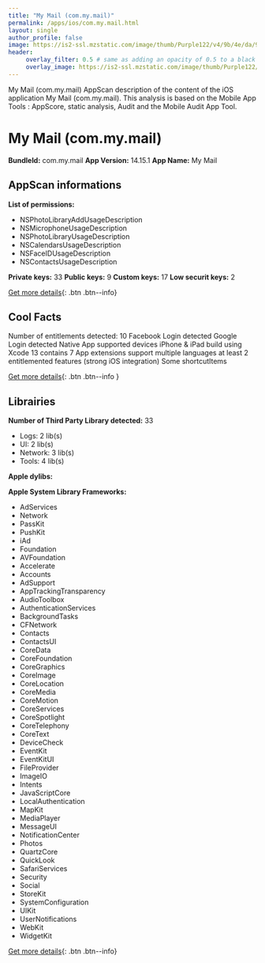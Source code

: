 ```yaml
---
title: "My Mail (com.my.mail)"
permalink: /apps/ios/com.my.mail.html
layout: single
author_profile: false
image: https://is2-ssl.mzstatic.com/image/thumb/Purple122/v4/9b/4e/da/9b4eda3d-f5ba-5819-f3d6-8114a3a12a31/AppIcon-0-1x_U007emarketing-0-6-0-85-220.png/512x512bb.jpg
header: 
     overlay_filter: 0.5 # same as adding an opacity of 0.5 to a black background
     overlay_image: https://is2-ssl.mzstatic.com/image/thumb/Purple122/v4/9b/4e/da/9b4eda3d-f5ba-5819-f3d6-8114a3a12a31/AppIcon-0-1x_U007emarketing-0-6-0-85-220.png/512x512bb.jpg
---
```

My Mail (com.my.mail) AppScan description of the content of the iOS application My Mail (com.my.mail). This analysis is based on the Mobile App Tools : AppScore, static analysis, Audit and the Mobile Audit App Tool.

# My Mail (com.my.mail)

**BundleId:** com.my.mail
**App Version:** 14.15.1
**App Name:** My Mail


## AppScan informations 

**List of permissions:** 
- NSPhotoLibraryAddUsageDescription
- NSMicrophoneUsageDescription
- NSPhotoLibraryUsageDescription
- NSCalendarsUsageDescription
- NSFaceIDUsageDescription
- NSContactsUsageDescription
  
  
**Private keys:** 33
**Public keys:** 9
**Custom keys:** 17
**Low securit keys:** 2
  
[Get more details](/pricing.html){: .btn .btn--info}

## Cool Facts

Number of entitlements detected: 10
Facebook Login detected
Google Login detected
Native App
supported devices iPhone & iPad
build using Xcode 13
contains 7 App extensions
support multiple languages
at least 2 entitlemented features (strong iOS integration)
Some shortcutItems 
  
[Get more details](/pricing.html){: .btn .btn--info }

## Librairies 
**Number of Third Party Library detected:** 33
- Logs: 2 lib(s)
- UI: 2 lib(s)
- Network: 3 lib(s)
- Tools: 4 lib(s)


**Apple dylibs:**


**Apple System Library Frameworks:**
- AdServices
- Network
- PassKit
- PushKit
- iAd
- Foundation
- AVFoundation
- Accelerate
- Accounts
- AdSupport
- AppTrackingTransparency
- AudioToolbox
- AuthenticationServices
- BackgroundTasks
- CFNetwork
- Contacts
- ContactsUI
- CoreData
- CoreFoundation
- CoreGraphics
- CoreImage
- CoreLocation
- CoreMedia
- CoreMotion
- CoreServices
- CoreSpotlight
- CoreTelephony
- CoreText
- DeviceCheck
- EventKit
- EventKitUI
- FileProvider
- ImageIO
- Intents
- JavaScriptCore
- LocalAuthentication
- MapKit
- MediaPlayer
- MessageUI
- NotificationCenter
- Photos
- QuartzCore
- QuickLook
- SafariServices
- Security
- Social
- StoreKit
- SystemConfiguration
- UIKit
- UserNotifications
- WebKit
- WidgetKit


  
[Get more details](/pricing.html){: .btn .btn--info}


